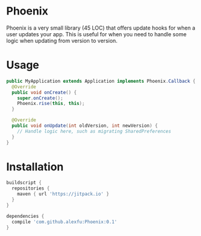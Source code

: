 # Phoenix

Phoenix is a very small library (45 LOC) that offers update hooks for when a user updates your app. This is useful for when you need to handle some logic when updating from version to version.

# Usage

```java
public MyApplication extends Application implements Phoenix.Callback {
  @Override
  public void onCreate() {
    super.onCreate();
    Phoenix.rise(this, this);
  }

  @Override
  public void onUpdate(int oldVersion, int newVersion) {
    // Handle logic here, such as migrating SharedPreferences
  }
}
```

# Installation

```groovy
buildscript {
  repositories {
    maven { url 'https://jitpack.io' }
  }
}

dependencies {
  compile 'com.github.alexfu:Phoenix:0.1'
}
```
